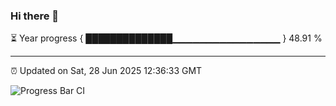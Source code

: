 ### Hi there 👋

⏳ Year progress { ██████████████▁▁▁▁▁▁▁▁▁▁▁▁▁▁▁▁ } 48.91 %

---

⏰ Updated on Sat, 28 Jun 2025 12:36:33 GMT

![Progress Bar CI](https://github.com/liununu/liununu/workflows/Progress%20Bar%20CI/badge.svg)
